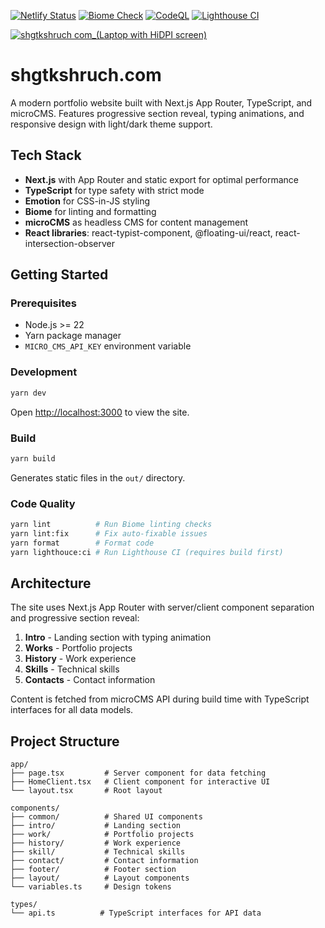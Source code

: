 [![Netlify Status](https://api.netlify.com/api/v1/badges/b5bc590c-bb26-4ee2-be21-64df7bb8f866/deploy-status)](https://app.netlify.com/projects/condescending-dubinsky-142049/deploys)
[![Biome Check](https://github.com/shgtkshruch/shgtkshruch.com/actions/workflows/biome.yml/badge.svg)](https://github.com/shgtkshruch/shgtkshruch.com/actions/workflows/biome.yml)
[![CodeQL](https://github.com/shgtkshruch/shgtkshruch.com/actions/workflows/codeql-analysis.yml/badge.svg?branch=master)](https://github.com/shgtkshruch/shgtkshruch.com/actions/workflows/codeql-analysis.yml)
[![Lighthouse CI](https://github.com/shgtkshruch/shgtkshruch.com/actions/workflows/lighthouse.yml/badge.svg?branch=master)](https://github.com/shgtkshruch/shgtkshruch.com/actions/workflows/lighthouse.yml)

[![shgtkshruch com_(Laptop with HiDPI screen) ](https://user-images.githubusercontent.com/5207601/83959269-d4259080-a8b5-11ea-8584-74917e365ffa.png)](https://shgtkshruch.com)

# shgtkshruch.com

A modern portfolio website built with Next.js App Router, TypeScript, and microCMS. Features progressive section reveal, typing animations, and responsive design with light/dark theme support.

## Tech Stack

- **Next.js** with App Router and static export for optimal performance
- **TypeScript** for type safety with strict mode
- **Emotion** for CSS-in-JS styling
- **Biome** for linting and formatting
- **microCMS** as headless CMS for content management
- **React libraries**: react-typist-component, @floating-ui/react, react-intersection-observer

## Getting Started

### Prerequisites

- Node.js >= 22
- Yarn package manager
- `MICRO_CMS_API_KEY` environment variable

### Development

```bash
yarn dev
```

Open [http://localhost:3000](http://localhost:3000) to view the site.

### Build

```bash
yarn build
```

Generates static files in the `out/` directory.

### Code Quality

```bash
yarn lint          # Run Biome linting checks
yarn lint:fix      # Fix auto-fixable issues
yarn format        # Format code
yarn lighthouce:ci # Run Lighthouse CI (requires build first)
```

## Architecture

The site uses Next.js App Router with server/client component separation and progressive section reveal:

1. **Intro** - Landing section with typing animation
2. **Works** - Portfolio projects 
3. **History** - Work experience
4. **Skills** - Technical skills
5. **Contacts** - Contact information

Content is fetched from microCMS API during build time with TypeScript interfaces for all data models.

## Project Structure

```
app/
├── page.tsx         # Server component for data fetching
├── HomeClient.tsx   # Client component for interactive UI
└── layout.tsx       # Root layout

components/
├── common/          # Shared UI components
├── intro/           # Landing section
├── work/            # Portfolio projects
├── history/         # Work experience
├── skill/           # Technical skills
├── contact/         # Contact information
├── footer/          # Footer section
├── layout/          # Layout components
└── variables.ts     # Design tokens

types/
└── api.ts          # TypeScript interfaces for API data
```
